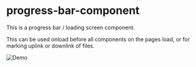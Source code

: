 # progress-bar-component
This is a progress bar / loading screen component.

This can be used onload before all components on the pages load, or for marking uplink or downlink of files.



![Demo](https://user-images.githubusercontent.com/20069712/119443343-7755fc80-bcf7-11eb-8acd-8d0e497aedf5.gif)
